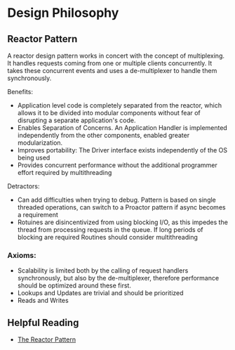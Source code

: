 # Design Philosophy

## Reactor Pattern
A reactor design pattern works in concert with the concept of multiplexing. It 
handles requests coming from one or multiple clients concurrently. 
It takes these concurrent events and uses a de-multiplexer to handle them
synchronously.

Benefits: 
 - Application level code is completely separated from the reactor, which allows it to be divided into modular components without fear of disrupting a separate application's code.
 - Enables Separation of Concerns. An Application Handler is implemented independently from the other components, enabled greater modularization.
 - Improves portability: The Driver interface exists independently of the OS being used
 - Provides concurrent performance without the additional programmer effort required by multithreading

Detractors:
 - Can add difficulties when trying to debug. Pattern is based on single threaded operations, can switch to a Proactor pattern if async becomes a requirement
 - Rotuines are disincentivized from using blocking I/O, as this impedes the thread from processing requests in the queue. If long periods of blocking are required Routines should consider multithreading

### Axioms:
 - Scalability is limited both by the calling of request handlers synchronously, but also by the de-multiplexer, therefore performance should be optimized around these first.
 - Lookups and Updates are trivial and should be prioritized 
 - Reads and Writes 

## Helpful Reading
 - [The Reactor Pattern](http://www.dre.vanderbilt.edu/~schmidt/PDF/reactor-siemens.pdf)